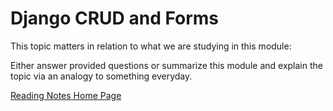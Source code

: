 # Django CRUD and Forms

This topic matters in relation to what we are studying in this module:

Either answer provided questions or summarize this module and explain the topic via an analogy to something everyday.  

[Reading Notes Home Page](README.md)